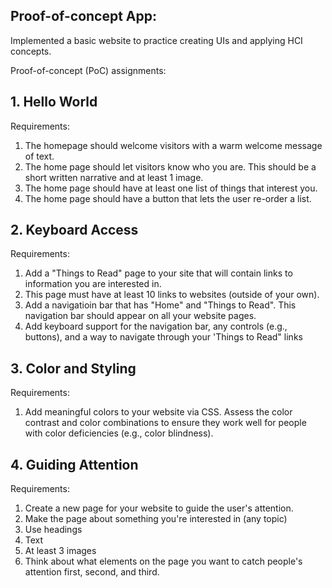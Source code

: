 ## Proof-of-concept App:

Implemented a basic website to practice creating UIs and applying HCI concepts.

Proof-of-concept (PoC) assignments:
## 1. Hello World
Requirements: 
  1. The homepage should welcome visitors with a warm welcome message of text.
  2. The home page should let visitors know who you are. This should be a short written narrative and at least 1 image.
  3. The home page should have at least one list of things that interest you.
  4. The home page should have a button that lets the user re-order a list.

## 2. Keyboard Access
Requirements:
  1. Add a "Things to Read" page to your site that will contain links to information you are interested in.
  2. This page must have at least 10 links to websites (outside of your own).
  3. Add a navigatioin bar that has "Home" and "Things to Read". This navigation bar should appear on all your website pages.
  4. Add keyboard support for the navigation bar, any controls (e.g., buttons), and a way to navigate through your 'Things to Read" links

## 3. Color and Styling
Requirements:
  1. Add meaningful colors to your website via CSS. Assess the color contrast and color combinations to ensure they work well for people with color deficiencies (e.g., color blindness). 

## 4. Guiding Attention
Requirements:
  1. Create a new page for your website to guide the user's attention.
  2. Make the page about something you're interested in (any topic)
  3. Use headings
  4. Text
  5. At least 3 images
  6. Think about what elements on the page you want to catch people's attention first, second, and third.
